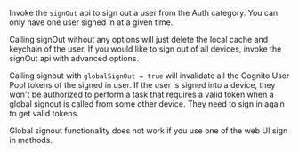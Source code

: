 Invoke the `signOut` api to sign out a user from the Auth category. You can only have one user signed in at a given time.

<inline-fragment platform="flutter" src="~/lib/auth/fragments/flutter/signout/00_signout_callout.md"></inline-fragment>

<inline-fragment platform="android" src="~/lib/auth/fragments/android/signout/10_local_signout.md"></inline-fragment>
<inline-fragment platform="ios" src="~/lib/auth/fragments/ios/signout/10_local_signout.md"></inline-fragment>
<inline-fragment platform="flutter" src="~/lib/auth/fragments/flutter/signout/10_local_signout.md"></inline-fragment>

Calling signOut without any options will just delete the local cache and keychain of the user. If you would like to sign out of all devices, invoke the signOut api with advanced options.

<inline-fragment platform="android" src="~/lib/auth/fragments/android/signout/20_global_signout.md"></inline-fragment>
<inline-fragment platform="ios" src="~/lib/auth/fragments/ios/signout/20_global_signout.md"></inline-fragment>
<inline-fragment platform="flutter" src="~/lib/auth/fragments/flutter/signout/20_global_signout.md"></inline-fragment>

Calling signout with `globalSignOut = true` will invalidate all the Cognito User Pool tokens of the signed in user. If the user is signed into a device, they won't be authorized to perform a task that requires a valid token when a global signout is called from some other device. They need to sign in again to get valid tokens.

<amplify-callout warning>
Global signout functionality does not work if you use one of the web UI sign in methods.
</amplify-callout>